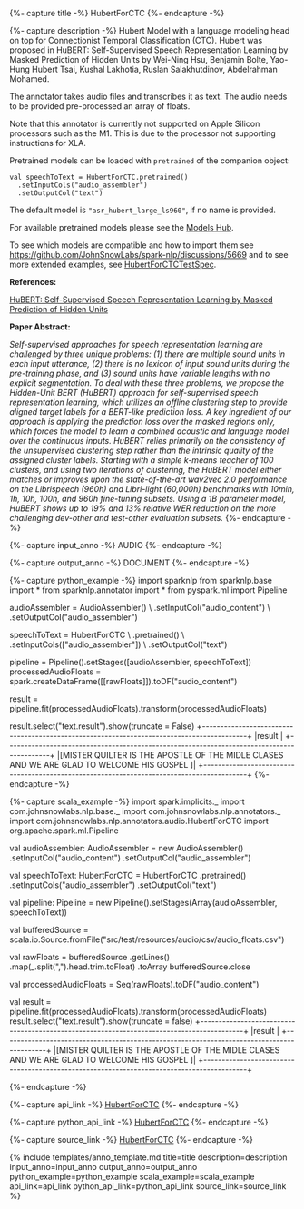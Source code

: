 {%- capture title -%}
HubertForCTC
{%- endcapture -%}

{%- capture description -%}
Hubert Model with a language modeling head on top for Connectionist Temporal Classification
(CTC). Hubert was proposed in HuBERT: Self-Supervised Speech Representation Learning by Masked
Prediction of Hidden Units by Wei-Ning Hsu, Benjamin Bolte, Yao-Hung Hubert Tsai, Kushal
Lakhotia, Ruslan Salakhutdinov, Abdelrahman Mohamed.

The annotator takes audio files and transcribes it as text. The audio needs to be provided
pre-processed an array of floats.

Note that this annotator is currently not supported on Apple Silicon processors such as the
M1. This is due to the processor not supporting instructions for XLA.

Pretrained models can be loaded with `pretrained` of the companion object:
```
val speechToText = HubertForCTC.pretrained()
  .setInputCols("audio_assembler")
  .setOutputCol("text")
```
The default model is `"asr_hubert_large_ls960"`, if no name is provided.

For available pretrained models please see the
[Models Hub](https://sparknlp.org/models).

To see which models are compatible and how to import them see
https://github.com/JohnSnowLabs/spark-nlp/discussions/5669 and to see more extended
examples, see
[HubertForCTCTestSpec](https://github.com/JohnSnowLabs/spark-nlp/blob/master/src/test/scala/com/johnsnowlabs/nlp/annotators/audio/HubertForCTCTestSpec.scala).

**References:**

[HuBERT: Self-Supervised Speech Representation Learning by Masked Prediction of Hidden Units](https://arxiv.org/abs/2106.07447)

**Paper Abstract:**

*Self-supervised approaches for speech representation learning are challenged by three unique
problems: (1) there are multiple sound units in each input utterance, (2) there is no lexicon
of input sound units during the pre-training phase, and (3) sound units have variable lengths
with no explicit segmentation. To deal with these three problems, we propose the Hidden-Unit
BERT (HuBERT) approach for self-supervised speech representation learning, which utilizes an
offline clustering step to provide aligned target labels for a BERT-like prediction loss. A
key ingredient of our approach is applying the prediction loss over the masked regions only,
which forces the model to learn a combined acoustic and language model over the continuous
inputs. HuBERT relies primarily on the consistency of the unsupervised clustering step rather
than the intrinsic quality of the assigned cluster labels. Starting with a simple k-means
teacher of 100 clusters, and using two iterations of clustering, the HuBERT model either
matches or improves upon the state-of-the-art wav2vec 2.0 performance on the Librispeech
(960h) and Libri-light (60,000h) benchmarks with 10min, 1h, 10h, 100h, and 960h fine-tuning
subsets. Using a 1B parameter model, HuBERT shows up to 19% and 13% relative WER reduction on
the more challenging dev-other and test-other evaluation subsets.*
{%- endcapture -%}

{%- capture input_anno -%}
AUDIO
{%- endcapture -%}

{%- capture output_anno -%}
DOCUMENT
{%- endcapture -%}

{%- capture python_example -%}
import sparknlp
from sparknlp.base import *
from sparknlp.annotator import *
from pyspark.ml import Pipeline

audioAssembler = AudioAssembler() \\
    .setInputCol("audio_content") \\
    .setOutputCol("audio_assembler")

speechToText = HubertForCTC \\
    .pretrained() \\
    .setInputCols(["audio_assembler"]) \\
    .setOutputCol("text")

pipeline = Pipeline().setStages([audioAssembler, speechToText])
processedAudioFloats = spark.createDataFrame([[rawFloats]]).toDF("audio_content")

result = pipeline.fit(processedAudioFloats).transform(processedAudioFloats)

result.select("text.result").show(truncate = False)
+------------------------------------------------------------------------------------------+
|result                                                                                    |
+------------------------------------------------------------------------------------------+
|[MISTER QUILTER IS THE APOSTLE OF THE MIDLE CLASES AND WE ARE GLAD TO WELCOME HIS GOSPEL ]|
+------------------------------------------------------------------------------------------+
{%- endcapture -%}

{%- capture scala_example -%}
import spark.implicits._
import com.johnsnowlabs.nlp.base._
import com.johnsnowlabs.nlp.annotators._
import com.johnsnowlabs.nlp.annotators.audio.HubertForCTC
import org.apache.spark.ml.Pipeline

val audioAssembler: AudioAssembler = new AudioAssembler()
  .setInputCol("audio_content")
  .setOutputCol("audio_assembler")

val speechToText: HubertForCTC = HubertForCTC
  .pretrained()
  .setInputCols("audio_assembler")
  .setOutputCol("text")

val pipeline: Pipeline = new Pipeline().setStages(Array(audioAssembler, speechToText))

val bufferedSource =
  scala.io.Source.fromFile("src/test/resources/audio/csv/audio_floats.csv")

val rawFloats = bufferedSource
  .getLines()
  .map(_.split(",").head.trim.toFloat)
  .toArray
bufferedSource.close

val processedAudioFloats = Seq(rawFloats).toDF("audio_content")

val result = pipeline.fit(processedAudioFloats).transform(processedAudioFloats)
result.select("text.result").show(truncate = false)
+------------------------------------------------------------------------------------------+
|result                                                                                    |
+------------------------------------------------------------------------------------------+
|[MISTER QUILTER IS THE APOSTLE OF THE MIDLE CLASES AND WE ARE GLAD TO WELCOME HIS GOSPEL ]|
+------------------------------------------------------------------------------------------+

{%- endcapture -%}

{%- capture api_link -%}
[HubertForCTC](/api/com/johnsnowlabs/nlp/annotators/audio/HubertForCTC)
{%- endcapture -%}

{%- capture python_api_link -%}
[HubertForCTC](/api/python/reference/autosummary/sparknlp/annotator/audio/hubert_for_ctc/index.html#python.sparknlp.annotator.audio.hubert_for_ctc.HubertForCTC)
{%- endcapture -%}

{%- capture source_link -%}
[HubertForCTC](https://github.com/JohnSnowLabs/spark-nlp/tree/master/src/main/scala/com/johnsnowlabs/nlp/annotators/audio/HubertForCTC.scala)
{%- endcapture -%}

{% include templates/anno_template.md
title=title
description=description
input_anno=input_anno
output_anno=output_anno
python_example=python_example
scala_example=scala_example
api_link=api_link
python_api_link=python_api_link
source_link=source_link
%}